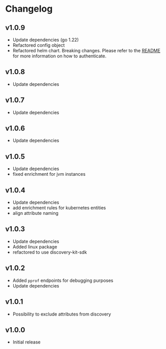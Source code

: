 # Changelog

## v1.0.9

- Update dependencies (go 1.22)
- Refactored config object
- Refactored helm chart. Breaking changes. Please refer to the [README](README.md) for more information on how to authenticate.

## v1.0.8

- Update dependencies

## v1.0.7

- Update dependencies

## v1.0.6

- Update dependencies

## v1.0.5

- Update dependencies
- fixed enrichment for jvm instances

## v1.0.4

- Update dependencies
- add enrichment rules for kubernetes entities
- align attribute naming

## v1.0.3

- Update dependencies
- Added linux package
- refactored to use discovery-kit-sdk

## v1.0.2

- Added `pprof` endpoints for debugging purposes
- Update dependencies

## v1.0.1

- Possibility to exclude attributes from discovery

## v1.0.0

 - Initial release
